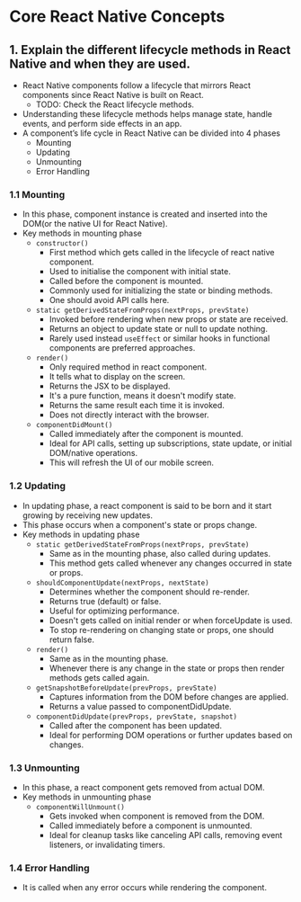 #  Core React Native Concepts


## 1. Explain the different lifecycle methods in React Native and when they are used.
- React Native components follow a lifecycle that mirrors React components since React Native is built on React.
    - TODO: Check the React lifecycle methods.
- Understanding these lifecycle methods helps manage state, handle events, and perform side effects in an app.
- A component’s life cycle in React Native can be divided into 4 phases
    - Mounting
    - Updating
    - Unmounting
    - Error Handling

### 1.1 Mounting
- In this phase, component instance is created and inserted into the DOM(or the native UI for React Native).
- Key methods in mounting phase
    - `constructor()`
        - First method which gets called in the lifecycle of react native component.
        - Used to initialise the component with initial state.
        - Called before the component is mounted.
        - Commonly used for initializing the state or binding methods.
        - One should avoid API calls here.
    - `static getDerivedStateFromProps(nextProps, prevState)`
        - Invoked before rendering when new props or state are received.
        - Returns an object to update state or null to update nothing.
        - Rarely used instead `useEffect` or similar hooks in functional components are preferred approaches.
    - `render()`
        - Only required method in react component.
        - It tells what to display on the screen.
        - Returns the JSX to be displayed.
        - It's a pure function, means it doesn't modify state.
        - Returns the same result each time it is invoked.
        - Does not directly interact with the browser.
    - `componentDidMount()`
        - Called immediately after the component is mounted.
        - Ideal for API calls, setting up subscriptions, state update, or initial DOM/native operations.
        - This will refresh the UI of our mobile screen.

### 1.2 Updating
- In updating phase, a react component is said to be born and it start growing by receiving new updates.
- This phase occurs when a component's state or props change.
- Key methods in updating phase
    - `static getDerivedStateFromProps(nextProps, prevState)`
        - Same as in the mounting phase, also called during updates.
        - This method gets called whenever any changes occurred in state or props.
    - `shouldComponentUpdate(nextProps, nextState)`
        - Determines whether the component should re-render.
        - Returns true (default) or false.
        - Useful for optimizing performance.
        - Doesn't gets called on initial render or when forceUpdate is used.
        - To stop re-rendering on changing state or props, one should return false.
    - `render()`
        - Same as in the mounting phase.
        - Whenever there is any change in the state or props then render methods gets called again.
    - `getSnapshotBeforeUpdate(prevProps, prevState)`
        - Captures information from the DOM before changes are applied.
        - Returns a value passed to componentDidUpdate.
    - `componentDidUpdate(prevProps, prevState, snapshot)`
        - Called after the component has been updated.
        - Ideal for performing DOM operations or further updates based on changes.

### 1.3 Unmounting
- In this phase, a react component gets removed from actual DOM.
- Key methods in unmounting phase
    - `componentWillUnmount()`
        - Gets invoked when component is removed from the DOM.
        - Called immediately before a component is unmounted.
        - Ideal for cleanup tasks like canceling API calls, removing event listeners, or invalidating timers.

### 1.4 Error Handling
- It is called when any error occurs while rendering the component.


